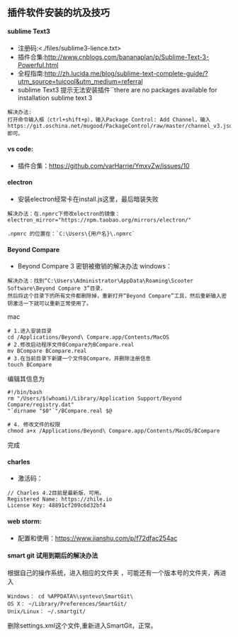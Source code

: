 ## 插件软件安装的坑及技巧

#### sublime Text3

- 注册码:<./files/sublime3-lience.txt>
- 插件合集:<http://www.cnblogs.com/bananaplan/p/Sublime-Text-3-Powerful.html>
- 全程指南:<http://zh.lucida.me/blog/sublime-text-complete-guide/?utm_source=tuicool&utm_medium=referral>
- sublime Text3 提示无法安装插件``there are no packages available for installation sublime text 3
```
解决办法:
打开命令输入框（ctrl+shift+p），输入Package Control: Add Channel，输入
https://git.oschina.net/mugood/PackageControl/raw/master/channel_v3.json 即可。
```

#### vs code:
- 插件合集：<https://github.com/varHarrie/YmxvZw/issues/10>


#### electron
- 安装electron经常卡在install.js这里，最后暗装失败

```
解决办法：在.npmrc下修改electron的镜像：electron_mirror="https://npm.taobao.org/mirrors/electron/"

.npmrc 的位置在：`C:\Users\{用户名}\.npmrc`
```
#### Beyond Compare 

- Beyond Compare 3 密钥被撤销的解决办法
windows：
```
解决办法：找到“C:\Users\Administrator\AppData\Roaming\Scooter Software\Beyond Compare 3”目录，
然后将这个目录下的所有文件都删除掉，重新打开“Beyond Compare”工具，然后重新输入密钥激活一下就可以重新正常使用了。
```

mac
```
# 1.进入安装目录
cd /Applications/Beyond\ Compare.app/Contents/MacOS
# 2.修改启动程序文件BCompare为BCompare.real
mv BCompare BCompare.real
# 3.在当前目录下新建一个文件BCompare，并删除注册信息
touch BCompare
```
编辑其信息为
```
#!/bin/bash
rm "/Users/$(whoami)/Library/Application Support/Beyond Compare/registry.dat"
"`dirname "$0"`"/BCompare.real $@ 
```

```
# 4. 修改文件的权限
chmod a+x /Applications/Beyond\ Compare.app/Contents/MacOS/BCompare
```
完成

#### charles
- 激活码：
```
// Charles 4.2目前是最新版，可用。
Registered Name: https://zhile.io
License Key: 48891cf209c6d32bf4
```

#### web storm:
- 配置和使用：<https://www.jianshu.com/p/f72dfac254ac>

#### smart git 试用到期后的解决办法

根据自己的操作系统，进入相应的文件夹 ，可能还有一个版本号的文件夹，再进入
```
Windows： cd %APPDATA%\syntevo\SmartGit\
OS X： ~/Library/Preferences/SmartGit/
Unix/Linux： ~/.smartgit/
```
删除settings.xml这个文件,重新进入SmartGit，正常。

